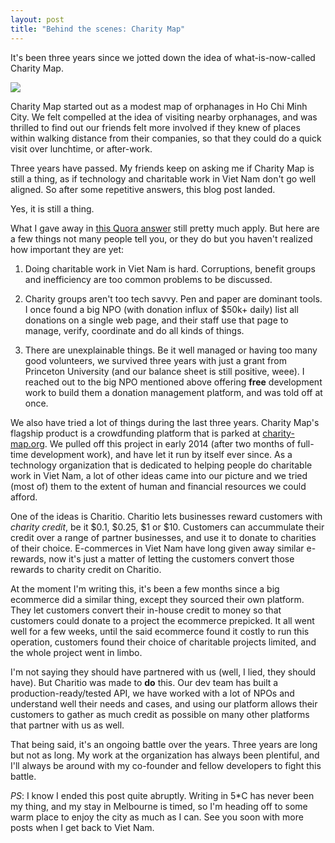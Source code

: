 ```yaml
---
layout: post
title: "Behind the scenes: Charity Map"
---
```


It's been three years since we jotted down the idea of what-is-now-called Charity Map.

![](https://fbcdn-sphotos-c-a.akamaihd.net/hphotos-ak-ash2/v/t1.0-9/562857_4301508464773_198122320_n.jpg?oh=0b1e9746962bbf81eba929ab47585b39&oe=5654E4C5&__gda__=1444410780_66dbeb474132a7c52fb7a59213e53aad)

Charity Map started out as a modest map of orphanages in Ho Chi Minh City. We felt compelled at the idea of visiting nearby orphanages, and was thrilled to find out our friends felt more involved if they knew of places within walking distance from their companies, so that they could do a quick visit over lunchtime, or after-work.

Three years have passed. My friends keep on asking me if Charity Map is still a thing, as if technology and charitable work in Viet Nam don't go well aligned. So after some repetitive answers, this blog post landed.

Yes, it is still a thing.

What I gave away in [this Quora answer](http://qr.ae/fBctq) still pretty much apply. But here are a few things not many people tell you, or they do but you haven't realized how important they are yet:

1. Doing charitable work in Viet Nam is hard. Corruptions, benefit groups and inefficiency are too common problems to be discussed.

2. Charity groups aren't too tech savvy. Pen and paper are dominant tools. I once found a big NPO (with donation influx of $50k+ daily) list all donations on a single web page, and their staff use that page to manage, verify, coordinate and do all kinds of things.

3. There are unexplainable things. Be it well managed or having too many good volunteers, we survived three years with just a grant from Princeton University (and our balance sheet is still positive, weee). I reached out to the big NPO mentioned above offering **free** development work to build them a donation management platform, and was told off at once.

We also have tried a lot of things during the last three years. Charity Map's flagship product is a crowdfunding platform that is parked at [charity-map.org](charity-map.org). We pulled off this project in early 2014 (after two months of full-time development work), and have let it run by itself ever since. As a technology organization that is dedicated to helping people do charitable work in Viet Nam, a lot of other ideas came into our picture and we tried (most of) them to the extent of human and financial resources we could afford.

One of the ideas is Charitio. Charitio lets businesses reward customers with *charity credit*, be it $0.1, $0.25, $1 or $10. Customers can accummulate their credit over a range of partner businesses, and use it to donate to charities of their choice. E-commerces in Viet Nam have long given away similar e-rewards, now it's just a matter of letting the customers convert those rewards to charity credit on Charitio.

At the moment I'm writing this, it's been a few months since a big ecommerce did a similar thing, except they sourced their own platform. They let customers convert their in-house credit to money so that customers could donate to a project the ecommerce prepicked. It all went well for a few weeks, until the said ecommerce found it costly to run this operation, customers found their choice of charitable projects limited, and the whole project went in limbo.

I'm not saying they should have partnered with us (well, I lied, they should have). But Charitio was made to **do** this. Our dev team has built a production-ready/tested API, we have worked with a lot of NPOs and understand well their needs and cases, and using our platform allows their customers to gather as much credit as possible on many other platforms that partner with us as well.

That being said, it's an ongoing battle over the years. Three years are long but not as long. My work at the organization has always been plentiful, and I'll always be around with my co-founder and fellow developers to fight this battle.

*PS*: I know I ended this post quite abruptly. Writing in 5*C has never been my thing, and my stay in Melbourne is timed, so I'm heading off to some warm place to enjoy the city as much as I can. See you soon with more posts when I get back to Viet Nam.